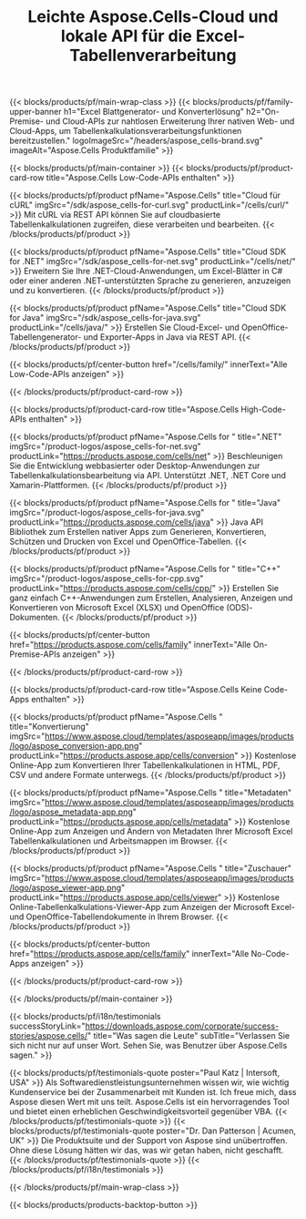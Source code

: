 ﻿---
title: Leichte Aspose.Cells-Cloud und lokale API für die Excel-Tabellenverarbeitung
description: Aspose.Cells Cloud bietet eine Reihe von SDKs in verschiedenen Programmiersprachen, vereinfacht den Zugriff auf Aspose.Cells REST API und steigert die Leistung durch sein leichtes Design.
weight: 50
url: /de/
---
{{< blocks/products/pf/main-wrap-class >}}
{{< blocks/products/pf/family-upper-banner h1="Excel Blattgenerator- und Konverterlösung" h2="On-Premise- und Cloud-APIs zur nahtlosen Erweiterung Ihrer nativen Web- und Cloud-Apps, um Tabellenkalkulationsverarbeitungsfunktionen bereitzustellen." logoImageSrc="/headers/aspose_cells-brand.svg" imageAlt="Aspose.Cells Produktfamilie" >}}

{{< blocks/products/pf/main-container >}}
{{< blocks/products/pf/product-card-row title="Aspose.Cells Low-Code-APIs enthalten" >}}

{{< blocks/products/pf/product pfName="Aspose.Cells" title="Cloud für cURL" imgSrc="/sdk/aspose_cells-for-curl.svg" productLink="/cells/curl/" >}}
Mit cURL via REST API können Sie auf cloudbasierte Tabellenkalkulationen zugreifen, diese verarbeiten und bearbeiten.
{{< /blocks/products/pf/product >}}

{{< blocks/products/pf/product pfName="Aspose.Cells" title="Cloud SDK for .NET" imgSrc="/sdk/aspose_cells-for-net.svg" productLink="/cells/net/" >}}
Erweitern Sie Ihre .NET-Cloud-Anwendungen, um Excel-Blätter in C# oder einer anderen .NET-unterstützten Sprache zu generieren, anzuzeigen und zu konvertieren.
{{< /blocks/products/pf/product >}}

{{< blocks/products/pf/product pfName="Aspose.Cells" title="Cloud SDK for Java" imgSrc="/sdk/aspose_cells-for-java.svg" productLink="/cells/java/" >}}
Erstellen Sie Cloud-Excel- und OpenOffice-Tabellengenerator- und Exporter-Apps in Java via REST API.
{{< /blocks/products/pf/product >}}

{{< blocks/products/pf/center-button href="/cells/family/" innerText="Alle Low-Code-APIs anzeigen" >}}

{{< /blocks/products/pf/product-card-row >}}

{{< blocks/products/pf/product-card-row title="Aspose.Cells High-Code-APIs enthalten" >}}

{{< blocks/products/pf/product pfName="Aspose.Cells for " title=".NET" imgSrc="/product-logos/aspose_cells-for-net.svg" productLink="https://products.aspose.com/cells/net" >}}
Beschleunigen Sie die Entwicklung webbasierter oder Desktop-Anwendungen zur Tabellenkalkulationsbearbeitung via API. Unterstützt .NET, .NET Core und Xamarin-Plattformen.
{{< /blocks/products/pf/product >}}

{{< blocks/products/pf/product pfName="Aspose.Cells for " title="Java" imgSrc="/product-logos/aspose_cells-for-java.svg" productLink="https://products.aspose.com/cells/java" >}}
Java API Bibliothek zum Erstellen nativer Apps zum Generieren, Konvertieren, Schützen und Drucken von Excel und OpenOffice-Tabellen.
{{< /blocks/products/pf/product >}}

{{< blocks/products/pf/product pfName="Aspose.Cells for " title="C++" imgSrc="/product-logos/aspose_cells-for-cpp.svg" productLink="https://products.aspose.com/cells/cpp/" >}}
Erstellen Sie ganz einfach C++-Anwendungen zum Erstellen, Analysieren, Anzeigen und Konvertieren von Microsoft Excel (XLSX) und OpenOffice (ODS)-Dokumenten.
{{< /blocks/products/pf/product >}}

{{< blocks/products/pf/center-button href="https://products.aspose.com/cells/family" innerText="Alle On-Premise-APIs anzeigen" >}}

{{< /blocks/products/pf/product-card-row >}}

{{< blocks/products/pf/product-card-row title="Aspose.Cells Keine Code-Apps enthalten" >}}

{{< blocks/products/pf/product pfName="Aspose.Cells " title="Konvertierung" imgSrc="https://www.aspose.cloud/templates/asposeapp/images/products/logo/aspose_conversion-app.png" productLink="https://products.aspose.app/cells/conversion" >}}
Kostenlose Online-App zum Konvertieren Ihrer Tabellenkalkulationen in HTML, PDF, CSV und andere Formate unterwegs.
{{< /blocks/products/pf/product >}}

{{< blocks/products/pf/product pfName="Aspose.Cells " title="Metadaten" imgSrc="https://www.aspose.cloud/templates/asposeapp/images/products/logo/aspose_metadata-app.png" productLink="https://products.aspose.app/cells/metadata" >}}
Kostenlose Online-App zum Anzeigen und Ändern von Metadaten Ihrer Microsoft Excel Tabellenkalkulationen und Arbeitsmappen im Browser.
{{< /blocks/products/pf/product >}}

{{< blocks/products/pf/product pfName="Aspose.Cells " title="Zuschauer" imgSrc="https://www.aspose.cloud/templates/asposeapp/images/products/logo/aspose_viewer-app.png" productLink="https://products.aspose.app/cells/viewer" >}}
Kostenlose Online-Tabellenkalkulations-Viewer-App zum Anzeigen der Microsoft Excel- und OpenOffice-Tabellendokumente in Ihrem Browser.
{{< /blocks/products/pf/product >}}

{{< blocks/products/pf/center-button href="https://products.aspose.app/cells/family" innerText="Alle No-Code-Apps anzeigen" >}}

{{< /blocks/products/pf/product-card-row >}}

{{< /blocks/products/pf/main-container >}}

{{< blocks/products/pf/i18n/testimonials successStoryLink="https://downloads.aspose.com/corporate/success-stories/aspose.cells/" title="Was sagen die Leute" subTitle="Verlassen Sie sich nicht nur auf unser Wort. Sehen Sie, was Benutzer über Aspose.Cells sagen." >}}

{{< blocks/products/pf/testimonials-quote poster="Paul Katz | Intersoft, USA" >}}
Als Softwaredienstleistungsunternehmen wissen wir, wie wichtig Kundenservice bei der Zusammenarbeit mit Kunden ist. Ich freue mich, dass Aspose diesen Wert mit uns teilt. Aspose.Cells ist ein hervorragendes Tool und bietet einen erheblichen Geschwindigkeitsvorteil gegenüber VBA.
{{< /blocks/products/pf/testimonials-quote >}}
{{< blocks/products/pf/testimonials-quote poster="Dr. Dan Patterson | Acumen, UK" >}}
Die Produktsuite und der Support von Aspose sind unübertroffen. Ohne diese Lösung hätten wir das, was wir getan haben, nicht geschafft.
{{< /blocks/products/pf/testimonials-quote >}}
{{< /blocks/products/pf/i18n/testimonials >}}

{{< /blocks/products/pf/main-wrap-class >}}

{{< blocks/products/products-backtop-button >}}
